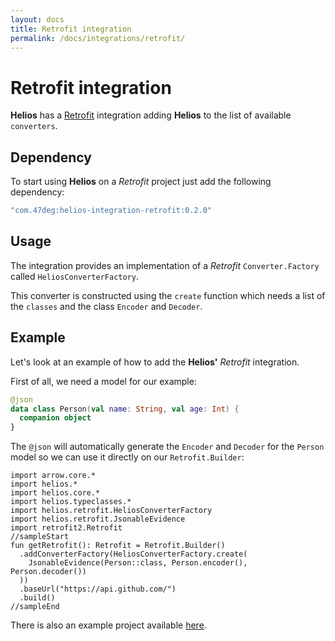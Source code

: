 ```yaml
---
layout: docs
title: Retrofit integration
permalink: /docs/integrations/retrofit/
---
```


# Retrofit integration

**Helios** has a [Retrofit](https://square.github.io/retrofit/) integration adding **Helios** to the list of available `converters`.

## Dependency

To start using **Helios** on a *Retrofit* project just add the following dependency:

```groovy
"com.47deg:helios-integration-retrofit:0.2.0"
```

## Usage

The integration provides an implementation of a *Retrofit* `Converter.Factory` called `HeliosConverterFactory`. 

This converter is constructed using the `create` function 
which needs a list of the `classes` and the class `Encoder` and `Decoder`.

## Example
Let's look at an example of how to add the **Helios'** *Retrofit* integration.

First of all, we need a model for our example:

```kotlin
@json
data class Person(val name: String, val age: Int) {
  companion object
}
```

The `@json` will automatically generate the `Encoder` and `Decoder` for the `Person` model so 
we can use it directly on our `Retrofit.Builder`:

```kotlin:ank:silent
import arrow.core.*
import helios.*
import helios.core.*
import helios.typeclasses.*
import helios.retrofit.HeliosConverterFactory
import helios.retrofit.JsonableEvidence
import retrofit2.Retrofit
//sampleStart
fun getRetrofit(): Retrofit = Retrofit.Builder()
  .addConverterFactory(HeliosConverterFactory.create(
    JsonableEvidence(Person::class, Person.encoder(), Person.decoder())
  ))
  .baseUrl("https://api.github.com/")
  .build()
//sampleEnd
```

There is also an example project available [here](https://github.com/47degrees/helios/tree/master/helios-samples/retrofit-sample).
